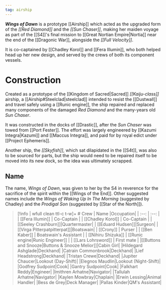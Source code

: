 ```yaml
---
tag: airship
---
```

***Wings of Dawn*** is a prototype [[Airship]] which acted as the upgraded form of the *[[Red Diamond]]* and the *[[Sun Chaser]]*, making her maiden voyage as part of the [[S4]]'s final mission to [[Great Nortian Empire|Nortia]] near the end of the [[Dragonic War]], alongside the *[[Full Velocity]]*.

It is co-captained by [[Chadley Korol]] and [[Fera Illumin]], who both helped head up her new design, and served by the crews of both its component vessels. 
# Construction
Created as a prototype of the [[Kingdom of Sacred|Sacred]] *[[Kaiju-class]]* airship, a [[Airship#Steelclad|steelclad]] intended to resist the [[Dustwall]] and travel safely using a [[Runic engine]], the ship repaired and replaced many components of the damaged *Red Diamond* and the many-years old *Sun Chaser*. 

It was constructed in the docks of [[Drastic]], after the *Sun Chaser* was towed from [[Port Fester]]. The effort was largely engineered by [[Kazumi Integra|Kazumi]] and [[Maccus Integra]], and paid for by royal edict under [[Project Ephemeris]]. 

Another ship, the *[[Skyfish]]*, which sat dilapidated in the [[S4t]], was also to be sourced for parts, but the ship would need to be repaired itself to be moved into its new dock, so the idea was ultimately scrapped.

## Name
The name, *Wings of Dawn*, was given to her by the S4 in reverence for the sacrifice of the spirit within the [[Wings of the End]]. Other suggested names include the *Wings of Waking Up In The Morning* (suggested by Chadley) and the *Prodigal Son* (suggested by [[Star of the North]]).
>[!info | wfull clean ttl-c t-w]+ # Crew
| Name |Occupation|
| :--: | :--: |
| [[Fera Illumin]] | Co-Captain |
| [[Chadley Korol]] | Co-Captain |
| [[Seeley Crashburn]]|Quartermaster|
| [[Eduard Hudsen]]|Surgeon|
| [[Virga Pitterpatpitterpat]]|Boatswain|
| [[Crony]] | Purser |
| [[Ben Kaber]] | Boatswain's Assistant |
| [[Nihiru Shizuka]] | [[Runic engine\|Runic Engineer]] |
| [[Lars Lohrsword]] | First mate |
|[[Buttons and Snooze\|Buttons & Snooze Melior]]|Cabin Girl|
|Hildegard Ashglade|Deckhand|
|Catrain Commonbrook|Deckhand|
|Lief Headstrong|Deckhand|
|Tristan Crewe|Deckhand|
|Jupiter Chaucer|Lookout (Day-Shift)|
|Elegnos Maudlin|Lookout (Night-Shift)|
|Godfrey Sudpoint|Cook|
|Gantry Sudpoint|Cook|
|Falkhart Reddy|Engineer|
|Imithren Arhatne|Navigator|
|Tallulah Arhatne|Navigator|
|Kaylen Mowbray|Chaplain|
|Erwin Lessing|Animal Handler|
|Bess de Grey|Deck Manager|
|Pallas Kinder|QM's Assistant|
